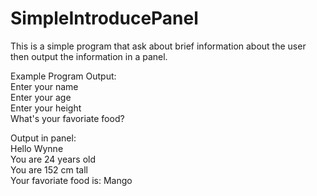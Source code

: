 # SimpleIntroducePanel
This is a simple program that ask about brief information about the user then output the information in a panel. 

Example Program Output:                    
Enter your name               
Enter your age                  
Enter your height                 
What's your favoriate food?           

Output in panel:                  
Hello  Wynne                    
You are 24 years old              
You are 152 cm tall               
Your favoriate food is: Mango
